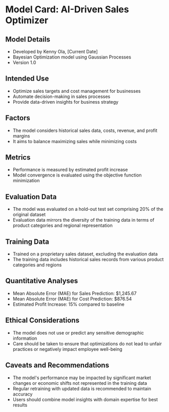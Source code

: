 # Model Card: AI-Driven Sales Optimizer

## Model Details

- Developed by Kenny Ola, [Current Date]
- Bayesian Optimization model using Gaussian Processes
- Version 1.0

## Intended Use

- Optimize sales targets and cost management for businesses
- Automate decision-making in sales processes
- Provide data-driven insights for business strategy

## Factors

- The model considers historical sales data, costs, revenue, and profit margins
- It aims to balance maximizing sales while minimizing costs

## Metrics

- Performance is measured by estimated profit increase
- Model convergence is evaluated using the objective function minimization

## Evaluation Data

- The model was evaluated on a hold-out test set comprising 20% of the original dataset
- Evaluation data mirrors the diversity of the training data in terms of product categories and regional representation

## Training Data

- Trained on a proprietary sales dataset, excluding the evaluation data
- The training data includes historical sales records from various product categories and regions

## Quantitative Analyses

- Mean Absolute Error (MAE) for Sales Prediction: $1,245.67
- Mean Absolute Error (MAE) for Cost Prediction: $876.54
- Estimated Profit Increase: 15% compared to baseline

## Ethical Considerations

- The model does not use or predict any sensitive demographic information
- Care should be taken to ensure that optimizations do not lead to unfair practices or negatively impact employee well-being

## Caveats and Recommendations

- The model's performance may be impacted by significant market changes or economic shifts not represented in the training data
- Regular retraining with updated data is recommended to maintain accuracy
- Users should combine model insights with domain expertise for best results
